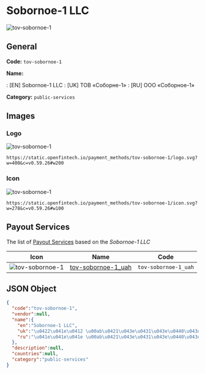
# Sobornoe-1 LLC 
![tov-sobornoe-1](https://static.openfintech.io/payment_methods/tov-sobornoe-1/logo.svg?w=400&c=v0.59.26#w200)  

## General 
**Code:** `tov-sobornoe-1` 
 
**Name:** 
 
:	[EN] Sobornoe-1 LLC 
:	[UK] ТОВ «Соборне-1» 
:	[RU] ООО «Соборное-1» 
 
**Category:** `public-services` 
 

## Images 

### Logo 
![tov-sobornoe-1](https://static.openfintech.io/payment_methods/tov-sobornoe-1/logo.svg?w=400&c=v0.59.26#w200)  

```
https://static.openfintech.io/payment_methods/tov-sobornoe-1/logo.svg?w=400&c=v0.59.26#w200
```  

### Icon 
![tov-sobornoe-1](https://static.openfintech.io/payment_methods/tov-sobornoe-1/icon.svg?w=278&c=v0.59.26#w100)  

```
https://static.openfintech.io/payment_methods/tov-sobornoe-1/icon.svg?w=278&c=v0.59.26#w100
```  

## Payout Services 
 
The list of [Payout Services](/payout-services/) based on the _Sobornoe-1 LLC_ 

|Icon|Name|Code| 
|:---:|:---:|:---:| 
|![tov-sobornoe-1](https://static.openfintech.io/payout_methods/tov-sobornoe-1/icon.png?w=278&c=v0.59.26#w40) |[tov-sobornoe-1_uah](/payout-services/tov-sobornoe-1_uah/)|`tov-sobornoe-1_uah`| 
 

## JSON Object 

```json
{
  "code":"tov-sobornoe-1",
  "vendor":null,
  "name":{
    "en":"Sobornoe-1 LLC",
    "uk":"\u0422\u041e\u0412 \u00ab\u0421\u043e\u0431\u043e\u0440\u043d\u0435-1\u00bb",
    "ru":"\u041e\u041e\u041e \u00ab\u0421\u043e\u0431\u043e\u0440\u043d\u043e\u0435-1\u00bb"
  },
  "description":null,
  "countries":null,
  "category":"public-services"
}
```  
